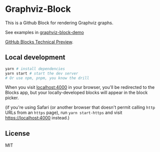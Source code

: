 # Graphviz-Block

This is a Github Block for rendering Graphviz graphs.

See examples in [graphviz-block-demo](https://github.com/chuhlomin/graphviz-block-demo/)

[GitHub Blocks Technical Preview](https://blocks.githubnext.com).

## Local development

```bash
yarn # install dependencies
yarn start # start the dev server
# Or use npm, pnpm, you know the drill
```

When you visit [localhost:4000](https://localhost:4000) in your browser, you'll be
redirected to the Blocks app, but your locally-developed blocks will appear in the block picker.

(if you're using Safari (or another browser that doesn't permit calling `http` URLs from an `https` page), run `yarn start-https` and visit [https://localhost:4000](https://localhost:4000) instead.)

## License

MIT
